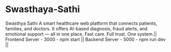 # Swasthaya-Sathi
Swasthya Sathi A smart healthcare web platform that connects patients, families, and doctors. It offers AI-based diagnosis, fraud alerts, and emotional support — all in one place.  Fast care. Full trust. One system.||
Frontend Server - 3000 - npm start ||
Backend Server - 5000 - npm run dev ||
